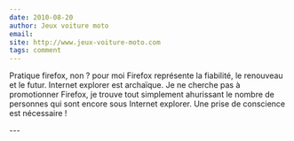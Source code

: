 ```yaml
---
date: 2010-08-20
author: Jeux voiture moto
email: 
site: http://www.jeux-voiture-moto.com
tags: comment
---
```


<p>Pratique firefox, non ? pour moi Firefox représente la fiabilité, le renouveau et le futur. Internet explorer est archaïque. Je ne cherche pas  à promotionner Firefox,  je trouve tout simplement ahurissant le nombre de personnes qui sont encore sous Internet explorer.  Une prise de conscience est nécessaire !</p>
---
